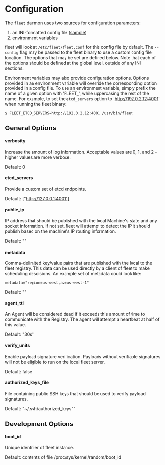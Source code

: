 # Configuration

The `fleet` daemon uses two sources for configuration parameters:

1. an INI-formatted config file ([sample][config])
2. environment variables

[config]: https://github.com/coreos/fleet/blob/master/fleet.conf.sample

fleet will look at `/etc/fleet/fleet.conf` for this config file by default. The `--config` flag may be passed to the fleet binary to use a custom config file location. The options that may be set are defined below. Note that each of the options should be defined at the global level, outside of any INI sections.

Environment variables may also provide configuration options. Options provided in an environment variable will override the corresponding option provided in a config file. To use an environment variable, simply prefix the name of a given option with 'FLEET_', while uppercasing the rest of the name. For example, to set the `etcd_servers` option to 'http://192.0.2.12:4001' when running the fleet binary:

```
$ FLEET_ETCD_SERVERS=http://192.0.2.12:4001 /usr/bin/fleet
```

## General Options

#### verbosity

Increase the amount of log information. Acceptable values are 0, 1, and 2 - higher values are more verbose.

Default: 0

#### etcd_servers

Provide a custom set of etcd endpoints.

Default: ["http://127.0.0.1:4001"]

#### public_ip

IP address that should be published with the local Machine's state and any socket information.
If not set, fleet will attempt to detect the IP it should publish based on the machine's IP routing information.

Default: ""

#### metadata

Comma-delimited key/value pairs that are published with the local to the fleet registry. This data can be used directly by a client of fleet to make scheduling descisions. An example set of metadata could look like:  

	metadata="region=us-west,az=us-west-1"

Default: ""

#### agent_ttl

An Agent will be considered dead if it exceeds this amount of time to communicate with the Registry. The agent will attempt a heartbeat at half of this value.

Default: "30s"

#### verify_units

Enable payload signature verification. Payloads without verifiable signatures will not be eligible to run on the local fleet server.

Default: false

#### authorized_keys_file

File containing public SSH keys that should be used to verify payload signatures.

Default: "~/.ssh/authorized_keys""

## Development Options

#### boot_id

Unique identifier of fleet instance.

Default: contents of file /proc/sys/kernel/random/boot_id
